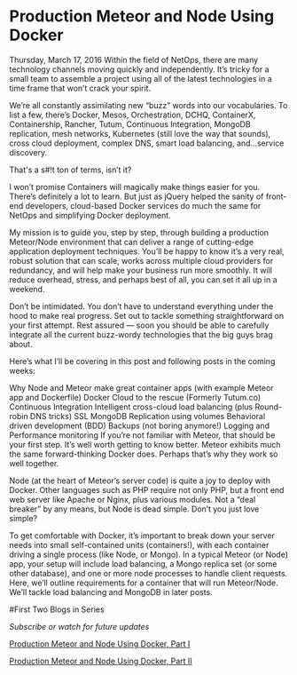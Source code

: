 # Production Meteor and Node Using Docker

Thursday, March 17, 2016
Within the field of NetOps, there are many technology channels moving quickly and independently. It’s tricky for a small team to assemble a project using all of the latest technologies in a time frame that won’t crack your spirit.

We’re all constantly assimilating new “buzz” words into our vocabularies. To list a few, there’s Docker, Mesos, Orchestration, DCHQ, ContainerX, Containership, Rancher, Tutum, Continuous Integration, MongoDB replication, mesh networks, Kubernetes (still love the way that sounds), cross cloud deployment, complex DNS, smart load balancing, and...service discovery.

That's a s#!t ton of terms, isn’t it?

I won’t promise Containers will magically make things easier for you. There’s definitely a lot to learn. But just as jQuery helped the sanity of front-end developers, cloud-based Docker services do much the same for NetOps and simplifying Docker deployment.

My mission is to guide you, step by step, through building a production Meteor/Node environment that can deliver a range of cutting-edge application deployment techniques. You’ll be happy to know it’s a very real, robust solution that can scale, works across multiple cloud providers for redundancy, and will help make your business run more smoothly. It will reduce overhead, stress, and perhaps best of all, you can set it all up in a weekend.

Don’t be intimidated. You don’t have to understand everything under the hood to make real progress. Set out to tackle something straightforward on your first attempt. Rest assured — soon you should be able to carefully integrate all the current buzz-wordy technologies that the big guys brag about.

Here’s what I’ll be covering in this post and following posts in the coming weeks:

Why Node and Meteor make great container apps (with example Meteor app and Dockerfile)
Docker Cloud to the rescue (Formerly Tutum.co)
Continuous Integration
Intelligent cross-cloud load balancing (plus Round-robin DNS tricks)
SSL
MongoDB Replication using volumes
Behavioral driven development (BDD)
Backups (not boring anymore!)
Logging and Performance monitoring
If you’re not familiar with Meteor, that should be your first step. It’s well worth getting to know better. Meteor exhibits much the same forward-thinking Docker does. Perhaps that’s why they work so well together.

Node (at the heart of Meteor’s server code) is quite a joy to deploy with Docker. Other languages such as PHP require not only PHP, but a front end web server like Apache or Nginx, plus various modules. Not a “deal breaker” by any means, but Node is dead simple. Don’t you just love simple?

To get comfortable with Docker, it’s important to break down your server needs into small self-contained units (containers!), with each container driving a single process (like Node, or Mongo). In a typical Meteor (or Node) app, your setup will include load balancing, a Mongo replica set (or some other database), and one or more node processes to handle client requests. Here, we’ll outline requirements for a container that will run Meteor/Node. We’ll tackle load balancing and MongoDB in later posts.

#First Two Blogs in Series

_Subscribe or watch for future updates_

[Production Meteor and Node Using Docker, Part I](https://projectricochet.com/blog/production-meteor-and-node-using-docker-part-i#)

[Production Meteor and Node Using Docker, Part II](https://projectricochet.com/blog/production-meteor-and-node-using-docker-part-ii#) 


